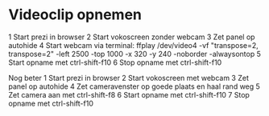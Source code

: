 # Videoclip opnemen
1 Start prezi in browser
2 Start vokoscreen zonder webcam
3 Zet panel op autohide
4 Start webcam via terminal: ffplay /dev/video4 -vf "transpose=2, transpose=2" -left 2500 -top 1000 -x 320 -y 240 -noborder -alwaysontop
5 Start opname met ctrl-shift-f10
6 Stop opname met ctrl-shift-f10

Nog beter
1 Start prezi in browser
2 Start vokoscreen met webcam
3 Zet panel op autohide
4 Zet cameravenster op goede plaats en haal rand weg
5 Zet camera aan  met ctrl-shift-f8
6 Start opname met ctrl-shift-f10
7 Stop opname met ctrl-shift-f10